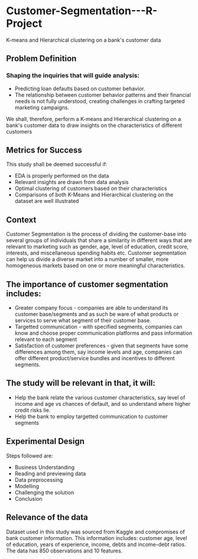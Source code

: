 # Customer-Segmentation---R-Project
K-means and Hierarchical clustering on a bank's customer data
## Problem Definition      
                         
 ### Shaping the inquiries that will guide analysis:                                                                   
                                                                                                                          
- Predicting loan defaults based on customer behavior.                                   
- The relationship between customer behavior patterns and their financial needs is not fully understood, creating challenges in crafting targeted marketing campaigns.            
       
We shall, therefore, perform a K-means and Hierarchical clustering on a bank's customer data to draw insights on the characteristics of different customers
               
## Metrics for Success                                          
                                                                              
This study shall be deemed successful if:                                                      
                            
- EDA is properly performed on the data       
- Relevant insights are drawn from data analysis          
- Optimal clustering of customers based on their characteristics
- Comparisons of both K-Means and Hierarchical clustering on the dataset are well illustrated
  
## Context

Customer Segmentation is the process of dividing the customer-base into several groups of individuals that share a similarity in different ways that are relevant to marketing such as gender, age, level of education, credit score, interests, and miscellaneous spending habits etc. Customer segmentation can help us divide a diverse market into a number of smaller, more homogeneous markets based on one or more meaningful characteristics.

## The importance of customer segmentation includes:

- Greater company focus - companies are able to understand its customer base/segments and as such be ware of what products or services to serve what segment of their customer base.
- Targetted communication - with specified segments, companies can know and choose proper communication platforms and pass information relevant to each segment
- Satisfaction of customer preferences - given that segments have some differences among them, say income levels and age, companies can offer different product/service bundles and incentives to different segments.
## The study will be relevant in that, it will:

- Help the bank relate the various customer characteristics, say level of income and age vs chances of default, and so understand where higher credit risks lie.
- Help the bank to employ targetted communication to customer segments
## Experimental Design

Steps followed are:

- Business Understanding
- Reading and previewing data
- Data preprocessing
- Modelling
- Challenging the solution
- Conclusion
## Relevance of the data

Dataset used in this study was sourced from Kaggle and compromises of bank customer information. This information includes: customer age, level of education, years of experience, income, debts and income-debt ratios. The data has 850 observations and 10 features.
